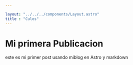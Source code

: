 ```yaml
---

layout: "../../../components/Layout.astro"
title : "Culos"
---
```


# Mi primera Publicacion

este es mi primer post usando miblog en Astro y markdown